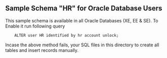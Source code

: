 ## Sample Schema "HR" for Oracle Database Users

     
This sample schema is available in all
Oracle Databases (XE, EE & SE).
To Enable it run following query

        ALTER user HR identified by hr account unlock;
    
Incase the above method fails, your SQL files in this directory to create all tables and insert records manually.
